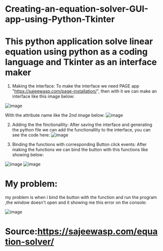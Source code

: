 # Creating-an-equation-solver-GUI-app-using-Python-Tkinter

# This python application solve linear equation using python as a coding language and Tkinter as an interface maker
1) Making the interface:
To make the interface we need PAGE app "https://sajeewasp.com/page-installation/", then with it we can make an interface like this image below:

![image](https://user-images.githubusercontent.com/61596276/148260689-874b4aa9-5485-4229-85f2-99cf23f3bf1b.png)

With the attribute name like the 2nd image below:
![image](https://user-images.githubusercontent.com/61596276/148260798-5c629450-25d4-4ab9-b3a7-38a1b2be3cb1.png)

2) Adding the the finctionallity:
After saving the interface and generating the python file we can add the functionallity to the interface, you can see the code here:
![image](https://user-images.githubusercontent.com/61596276/148260966-5824cecf-f6f0-41cf-ad89-8499fbe97e0b.png)

3) Binding the functions with  corresponding Button click events:
After making the functions we can bind the button with this functions like showing below:

![image](https://user-images.githubusercontent.com/61596276/148261137-f2e3b5f2-cd4c-4d74-a4ac-3fdb144a860f.png)
![image](https://user-images.githubusercontent.com/61596276/148261146-f4f79f40-76e2-48e0-896c-d531ad00f8bf.png)

# My problem:
my problem is when i bind the button with the function and run the program ,the window doesn't open and it showing me this error on the console:

![image](https://user-images.githubusercontent.com/61596276/148261350-9d5f289f-db7b-4ac3-82e4-21e1b2fab6ec.png)


# Source:https://sajeewasp.com/equation-solver/
